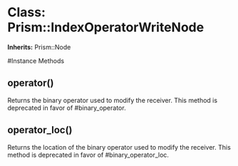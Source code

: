 # Class: Prism::IndexOperatorWriteNode
**Inherits:** Prism::Node
    




#Instance Methods
## operator() [](#method-i-operator)
Returns the binary operator used to modify the receiver. This method is
deprecated in favor of #binary_operator.

## operator_loc() [](#method-i-operator_loc)
Returns the location of the binary operator used to modify the receiver. This
method is deprecated in favor of #binary_operator_loc.

